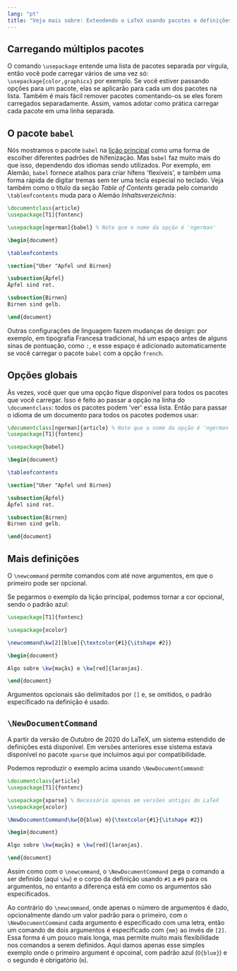 ```yaml
---
lang: "pt"
title: "Veja mais sobre: Extendendo o LaTeX usando pacotes e definições"
---
```


## Carregando múltiplos pacotes

O comando `\usepackage` entende uma lista de pacotes separada por vírgula, então
você pode carregar vários de uma vez só: `\usepackage{color,graphicx}` por
exemplo.  Se você estiver passando opções para um pacote, elas se aplicarão para
cada um dos pacotes na lista.  Também é mais fácil remover pacotes comentando-os
se eles forem carregados separadamente.  Assim, vamos adotar como prática
carregar cada pacote em uma linha separada.

## O pacote `babel`

Nós mostramos o pacote `babel` na [lição principal](lesson-06) como uma forma
de escolher diferentes padrões de hifenização.  Mas `babel` faz muito mais do
que isso, dependendo dos idiomas sendo utilizados.  Por exemplo, em Alemão,
`babel` fornece atalhos para criar hífens 'flexíveis', e também uma forma rápida
de digitar tremas sem ter uma tecla especial no teclado.  Veja também como o
título da seção _Table of Contents_ gerada pelo comando `\tableofcontents` muda
para o Alemão _Inhaltsverzeichnis_:

```latex
\documentclass{article}
\usepackage[T1]{fontenc}

\usepackage[ngerman]{babel} % Note que o nome da opção é 'ngerman'

\begin{document}

\tableofcontents

\section{"Uber "Apfel und Birnen}

\subsection{Äpfel}
Äpfel sind rot.

\subsection{Birnen}
Birnen sind gelb.

\end{document}
```

Outras configurações de linguagem fazem mudanças de design:  por exemplo, em
tipografia Francesa tradicional, há um espaço antes de alguns sinas de
pontuação, como `:`, e esse espaço é adicionado automaticamente se você carregar
o pacote `babel` com a opção `french`.

## Opções globais

Às vezes, você quer que uma opção fique disponível para todos os pacotes que
você carregar.  Isso é feito ao passar a opção na linha do `\documentclass`:
todos os pacotes podem 'ver' essa lista.  Então para passar o idioma de um
documento para todos os pacotes podemos usar:

```latex
\documentclass[ngerman]{article} % Note que o nome da opção é 'ngerman'
\usepackage[T1]{fontenc}

\usepackage{babel}

\begin{document}

\tableofcontents

\section{"Uber "Apfel und Birnen}

\subsection{Äpfel}
Äpfel sind rot.

\subsection{Birnen}
Birnen sind gelb.

\end{document}
```

## Mais definições

O `\newcommand` permite comandos com até nove argumentos, em que o primeiro pode
ser opcional.

Se pegarmos o exemplo da lição principal, podemos tornar a cor opcional, sendo o
padrão azul:

```latex
\usepackage[T1]{fontenc}

\usepackage{xcolor}

\newcommand\kw[2][blue]{\textcolor{#1}{\itshape #2}}

\begin{document}

Algo sobre \kw{maçãs} e \kw[red]{laranjas}.

\end{document}
```

Argumentos opcionais são delimitados por `[]` e, se omitidos, o padrão
especificado na definição é usado.

## `\NewDocumentCommand`

A partir da versão de Outubro de 2020 do LaTeX, um sistema estendido de
definições está disponível.  Em versões anteriores esse sistema estava
disponível no pacote `xparse` que incluímos aqui por compatibilidade.

Podemos reproduzir o exemplo acima usando `\NewDocumentCommand`:

```latex
\documentclass{article}
\usepackage[T1]{fontenc}

\usepackage{xparse} % Necessário apenas em versões antigas do LaTeX
\usepackage{xcolor}

\NewDocumentCommand\kw{O{blue} m}{\textcolor{#1}{\itshape #2}}

\begin{document}

Algo sobre \kw{maçãs} e \kw[red]{laranjas}.

\end{document}
```

Assim como com o `\newcommand`, o `\NewDocumentCommand` pega o comando a ser
definido (aqui `\kw`) e o corpo da definição usando `#1` a `#9` para os
argumentos, no entanto a diferença está em como os argumentos são especificados.

Ao contrário do `\newcommand`, onde apenas o número de argumentos é dado,
opcionalmente dando um valor padrão para o primeiro, com o `\NewDocumentCommand`
cada argumento é especificado com uma letra, então um comando de dois argumentos
é especificado com `{mm}` ao invés de `[2]`.  Essa forma é um pouco mais longa,
mas permite muito mais flexibilidade nos comandos a serem definidos.  Aqui damos
apenas esse simples exemplo onde o primeiro argument é opcoinal, com padrão azul
(`O{blue}`) e o segundo é obrigatório (`m`).

